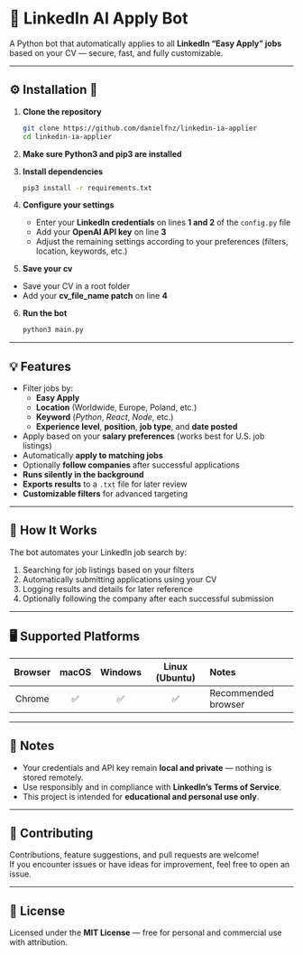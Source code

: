 # 💼 LinkedIn AI Apply Bot

A Python bot that automatically applies to all **LinkedIn “Easy Apply” jobs** based on your CV — secure, fast, and fully customizable.

---

## ⚙️ Installation 🔌

1. **Clone the repository**
   ```bash
   git clone https://github.com/danielfnz/linkedin-ia-applier
   cd linkedin-ia-applier
   ```

2. **Make sure Python3 and pip3 are installed**

3. **Install dependencies**
   ```bash
   pip3 install -r requirements.txt
   ```

4. **Configure your settings**
   - Enter your **LinkedIn credentials** on lines **1 and 2** of the `config.py` file  
   - Add your **OpenAI API key** on line **3**  
   - Adjust the remaining settings according to your preferences (filters, location, keywords, etc.)

5. **Save your cv**
  - Save your CV in a root folder
  - Add your **cv_file_name patch** on line **4**  

6. **Run the bot**
   ```bash
   python3 main.py
   ```

---

## 💡 Features

- Filter jobs by:
  - **Easy Apply**
  - **Location** (Worldwide, Europe, Poland, etc.)
  - **Keyword** (*Python*, *React*, *Node*, etc.)
  - **Experience level**, **position**, **job type**, and **date posted**
- Apply based on your **salary preferences** (works best for U.S. job listings)
- Automatically **apply to matching jobs**
- Optionally **follow companies** after successful applications
- **Runs silently in the background**
- **Exports results** to a `.txt` file for later review
- **Customizable filters** for advanced targeting

---

## 🧠 How It Works

The bot automates your LinkedIn job search by:
1. Searching for job listings based on your filters  
2. Automatically submitting applications using your CV  
3. Logging results and details for later reference  
4. Optionally following the company after each successful submission  

---

## 🖥️ Supported Platforms

| Browser | macOS | Windows | Linux (Ubuntu) | Notes |
|:--------:|:------:|:--------:|:---------------:|:------|
| Chrome   | ✅ | ✅ | ✅ | Recommended browser |

---

## 🔐 Notes

- Your credentials and API key remain **local and private** — nothing is stored remotely.  
- Use responsibly and in compliance with **LinkedIn’s Terms of Service**.  
- This project is intended for **educational and personal use only**.  

---

## 💬 Contributing

Contributions, feature suggestions, and pull requests are welcome!  
If you encounter issues or have ideas for improvement, feel free to open an issue.

---

## 📜 License

Licensed under the **MIT License** — free for personal and commercial use with attribution.
